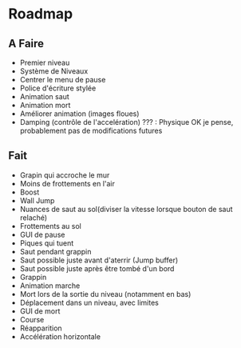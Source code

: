 # Roadmap

## A Faire
* Premier niveau
* Système de Niveaux
* Centrer le menu de pause
* Police d'écriture stylée
* Animation saut
* Animation mort
* Améliorer animation (images floues)
* Damping (contrôle de l'accelération) ??? : Physique OK je pense, probablement pas de modifications futures

## Fait
* Grapin qui accroche le mur
* Moins de frottements en l'air
* Boost
* Wall Jump
* Nuances de saut au sol(diviser la vitesse lorsque bouton de saut relaché)
* Frottements au sol 
* GUI de pause
* Piques qui tuent
* Saut pendant grappin
* Saut possible juste avant d'aterrir (Jump buffer)
* Saut possible juste après être tombé d'un bord
* Grappin
* Animation marche 
* Mort lors de la sortie du niveau (notamment en bas)
* Déplacement dans un niveau, avec limites
* GUI de mort
* Course
* Réapparition
* Accélération horizontale

